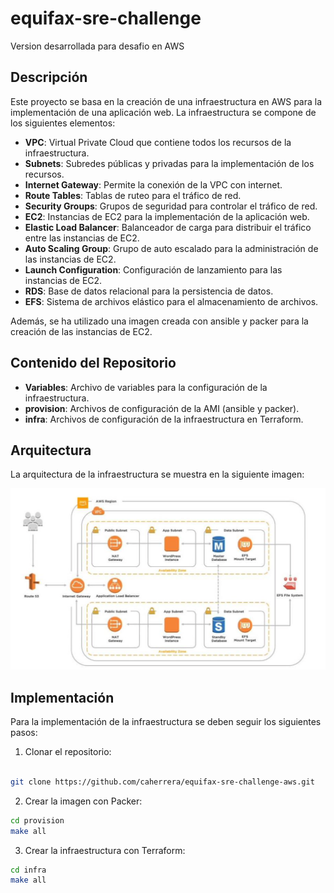 # equifax-sre-challenge

Version desarrollada para desafio en AWS

## Descripción

Este proyecto se basa en la creación de una infraestructura en AWS para la implementación de una aplicación web. La
infraestructura se compone de los siguientes elementos:

- **VPC**: Virtual Private Cloud que contiene todos los recursos de la infraestructura.
- **Subnets**: Subredes públicas y privadas para la implementación de los recursos.
- **Internet Gateway**: Permite la conexión de la VPC con internet.
- **Route Tables**: Tablas de ruteo para el tráfico de red.
- **Security Groups**: Grupos de seguridad para controlar el tráfico de red.
- **EC2**: Instancias de EC2 para la implementación de la aplicación web.
- **Elastic Load Balancer**: Balanceador de carga para distribuir el tráfico entre las instancias de EC2.
- **Auto Scaling Group**: Grupo de auto escalado para la administración de las instancias de EC2.
- **Launch Configuration**: Configuración de lanzamiento para las instancias de EC2.
- **RDS**: Base de datos relacional para la persistencia de datos.
- **EFS**: Sistema de archivos elástico para el almacenamiento de archivos.

Además, se ha utilizado una imagen creada con ansible y packer para la creación de las instancias de EC2.

## Contenido del Repositorio

- **Variables**: Archivo de variables para la configuración de la infraestructura.
- **provision**: Archivos de configuración de la AMI (ansible y packer).
- **infra**: Archivos de configuración de la infraestructura en Terraform.



## Arquitectura

La arquitectura de la infraestructura se muestra en la siguiente imagen:

![Arquitectura](images/arquitectura.png)

## Implementación

Para la implementación de la infraestructura se deben seguir los siguientes pasos:

1. Clonar el repositorio:

```bash

git clone https://github.com/caherrera/equifax-sre-challenge-aws.git

```

2. Crear la imagen con Packer:

```bash
cd provision
make all
```

3. Crear la infraestructura con Terraform:

```bash
cd infra
make all
```
